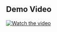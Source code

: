 ## Demo Video
[![Watch the video](https://i9.ytimg.com/vi/1nw3dKk_MnI/mqdefault.jpg?v=665693e8&sqp=CIS-77IG&rs=AOn4CLAogUXwzjz8RkD1bdwsyqliUouU8w)](https://youtu.be/1nw3dKk_MnI)


